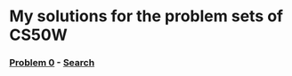 # My solutions for the problem sets of CS50W

### [Problem 0](/project%200%20search/) - [Search](https://cs50.harvard.edu/web/2020/projects/0/search/)


